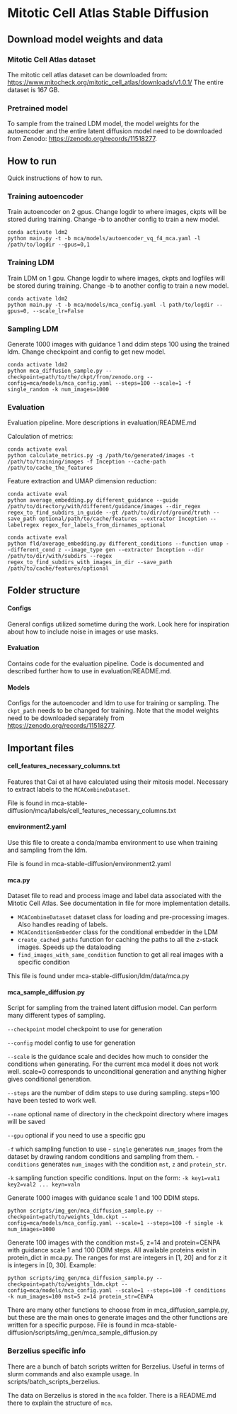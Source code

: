 
# Mitotic Cell Atlas Stable Diffusion

## Download model weights and data

### Mitotic Cell Atlas dataset
The mitotic cell atlas dataset can be downloaded from: https://www.mitocheck.org/mitotic_cell_atlas/downloads/v1.0.1/ The entire dataset is 167 GB.


### Pretrained model
To sample from the trained LDM model, the model weights for the autoencoder and the entire latent diffusion model need to be downloaded from Zenodo: https://zenodo.org/records/11518277. 



## How to run
Quick instructions of how to run. 

### Training autoencoder

Train autoencoder on 2 gpus. Change logdir to where images, ckpts will be stored during training. Change -b to another config to train a new model.


````
conda activate ldm2
python main.py -t -b mca/models/autoencoder_vq_f4_mca.yaml -l /path/to/logdir --gpus=0,1
````

### Training LDM
Train LDM on 1 gpu. Change logdir to where images, ckpts and logfiles will be stored during training. Change -b to another config to train a new model.
````
conda activate ldm2
python main.py -t -b mca/models/mca_config.yaml -l path/to/logdir --gpus=0, --scale_lr=False
````


### Sampling LDM
Generate 1000 images with guidance 1 and ddim steps 100 using the trained ldm. Change checkpoint and config to get new model.
````
conda activate ldm2
python mca_diffusion_sample.py --checkpoint=path/to/the/ckpt/from/zenodo.org --config=mca/models/mca_config.yaml --steps=100 --scale=1 -f single_random -k num_images=1000
````


### Evaluation
Evaluation pipeline. More descriptions in evaluation/README.md 

Calculation of metrics:
````
conda activate eval
python calculate_metrics.py -g /path/to/generated/images -t /path/to/training/images -f Inception --cache-path /path/to/cache_the_features
````

Feature extraction and UMAP dimension reduction:
````
conda activate eval
python average_embedding.py different_guidance --guide /path/to/directory/with/different/guidance/images --dir_regex regex_to_find_subdirs_in_guide --gt /path/to/dir/of/ground/truth --save_path optional/path/to/cache/features --extractor Inception --labelregex regex_for_labels_from_dirnames_optional
````
````
conda activate eval
python fld/average_embedding.py different_conditions --function umap --different_cond z --image_type gen --extractor Inception --dir /path/to/dir/with/subdirs --regex regex_to_find_subdirs_with_images_in_dir --save_path /path/to/cache/features/optional
````


## Folder structure

#### Configs
General configs utilized sometime during the work. Look here for inspiration about how to include noise in images or use masks.

#### Evaluation
Contains code for the evaluation pipeline. Code is documented and described further how to use in evaluation/README.md.

#### Models
Configs for the autoencoder and ldm to use for training or sampling.  The `ckpt_path` needs to be changed for training. Note that the model weights need to be downloaded separately from https://zenodo.org/records/11518277.

## Important files 

#### cell_features_necessary_columns.txt
Features that Cai et al have calculated using their mitosis model. Necessary to extract labels to the `MCACombineDataset`.

File is found in mca-stable-diffusion/mca/labels/cell_features_necessary_columns.txt

#### environment2.yaml
Use this file to create a conda/mamba environment to use when training and sampling from the ldm. 

File is found in mca-stable-diffusion/environment2.yaml

#### mca.py
Dataset file to read and process image and label data associated with the Mitotic Cell Atlas. See documentation in file for more implementation details. 

- `MCACombineDataset` dataset class for loading and pre-processing images. Also handles reading of labels. 
- `MCAConditionEmbedder` class for the conditional embedder in the LDM
- `create_cached_paths` function for caching the paths to all the z-stack images. Speeds up the dataloading
- `find_images_with_same_condition` function to get all real images with a specific condition

This file is found under mca-stable-diffusion/ldm/data/mca.py

#### mca_sample_diffusion.py
Script for sampling from the trained latent diffusion model. Can perform many different types of sampling. 

`--checkpoint` model checkpoint to use for generation

`--config` model config to use for generation

`--scale` is the guidance scale and decides how much to consider the conditions when generating. For the current mca model it does not work well. scale=0 corresponds to unconditional generation and anything higher gives conditional generation.

`--steps` are the number of ddim steps to use during sampling. steps=100 have been tested to work well. 

`--name` optional name of directory in the checkpoint directory where images will be saved

`--gpu` optional if you need to use a specific gpu

`-f` which sampling function to use
    - `single` generates `num_images` from the dataset by drawing random conditions and sampling from them. 
    - `conditions` generates `num_images` with the condition `mst`, `z` and `protein_str`.

`-k` sampling function specific conditions. Input on the form: `-k key1=val1 key2=val2 ... keyn=valn`

Generate 1000 images with guidance scale 1 and 100 DDIM steps. 
````
python scripts/img_gen/mca_diffusion_sample.py --checkpoint=path/to/weights_ldm.ckpt --config=mca/models/mca_config.yaml --scale=1 --steps=100 -f single -k num_images=1000
````

Generate 100 images with the condition mst=5, z=14 and protein=CENPA with guidance scale 1 and 100 DDIM steps. All available proteins exist in protein_dict in mca.py. The ranges for mst are integers in [1, 20] and for z it is integers in [0, 30]. Example:
````
python scripts/img_gen/mca_diffusion_sample.py --checkpoint=path/to/weights_ldm.ckpt --config=mca/models/mca_config.yaml --scale=1 --steps=100 -f conditions -k num_images=100 mst=5 z=14 protein_str=CENPA
````

There are many other functions to choose from in mca_diffusion_sample.py, but these are the main ones to generate images and the other functions are written for a specific purpose. File is found in mca-stable-diffusion/scripts/img_gen/mca_sample_diffusion.py


### Berzelius specific info
There are a bunch of batch scripts written for Berzelius. Useful in terms of slurm commands and also example usage. In scripts/batch_scripts_berzelius.

The data on Berzelius is stored in the `mca` folder. There is a README.md there to explain the structure of `mca`. 

